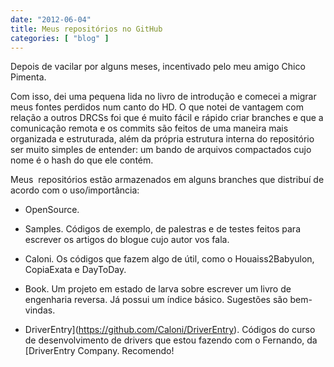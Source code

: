 ```yaml
---
date: "2012-06-04"
title: Meus repositórios no GitHub
categories: [ "blog" ]
---
```

Depois de vacilar por alguns meses, incentivado pelo meu amigo Chico Pimenta.

Com isso, dei uma pequena lida no livro de introdução e comecei a migrar meus fontes perdidos num canto do HD. O que notei de vantagem com relação a outros DRCSs foi que é muito fácil e rápido criar branches e que a comunicação remota e os commits são feitos de uma maneira mais organizada e estruturada, além da própria estrutura interna do repositório ser muito simples de entender: um bando de arquivos compactados cujo nome é o hash do que ele contém.

Meus  repositórios estão armazenados em alguns branches que distribuí de acordo com o uso/importância:

	
  * OpenSource.

	
  * Samples. Códigos de exemplo, de palestras e de testes feitos para escrever os artigos do blogue cujo autor vos fala.

	
  * Caloni. Os códigos que fazem algo de útil, como o Houaiss2Babyulon, CopiaExata e DayToDay.

	
  * Book. Um projeto em estado de larva sobre escrever um livro de engenharia reversa. Já possui um índice básico. Sugestões são bem-vindas.

	
  * DriverEntry](https://github.com/Caloni/DriverEntry). Códigos do curso de desenvolvimento de drivers que estou fazendo com o Fernando, da [DriverEntry Company. Recomendo!

